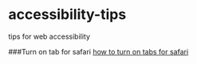 # accessibility-tips
tips for web accessibility

###Turn on tab for safari
[how to turn on tabs for safari](http://stackoverflow.com/questions/1848390/safari-ignoring-tabindex)
